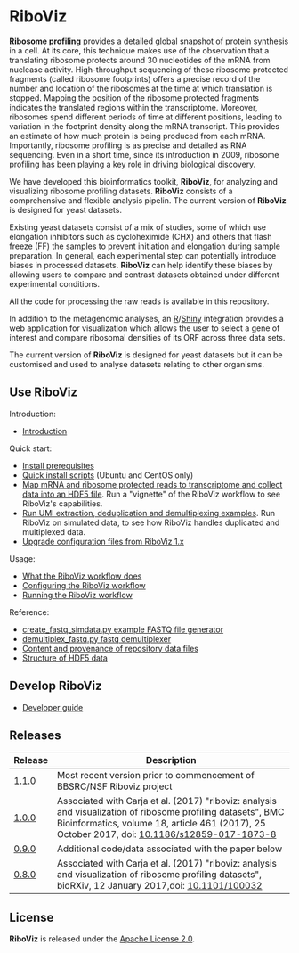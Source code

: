 # RiboViz

**Ribosome profiling** provides a detailed global snapshot of protein synthesis in a cell.  At its core, this technique makes use of the observation that a translating ribosome protects around 30 nucleotides of the mRNA from nuclease activity.  High-throughput sequencing of these ribosome protected fragments (called ribosome footprints) offers a precise record of the number and location of the ribosomes at the time at which translation is stopped. Mapping the position of the ribosome protected fragments indicates the translated regions within the transcriptome.  Moreover, ribosomes spend different periods of time at different positions, leading to variation in the footprint density along the mRNA transcript. This provides an estimate of how much protein is being produced from each mRNA. Importantly, ribosome profiling is as precise and detailed as RNA sequencing. Even in a short time, since its introduction in 2009, ribosome profiling has been playing a key role in driving biological discovery.

We have developed this bioinformatics toolkit, **RiboViz**, for analyzing and visualizing ribosome profiling datasets. **RiboViz** consists of a comprehensive and flexible analysis pipelin. The current version of **RiboViz** is designed for yeast datasets.

Existing yeast datasets consist of a mix of studies, some of which use elongation inhibitors such as cycloheximide (CHX) and others that flash freeze (FF) the samples to prevent initiation and elongation during sample preparation. In general, each experimental step can potentially introduce biases in processed datasets. **RiboViz** can help identify these biases by allowing users to compare and contrast datasets obtained under different experimental conditions.

All the code for processing the raw reads is available in this repository.

In addition to the metagenomic analyses, an [R](https://www.r-project.org/)\/[Shiny](https://shiny.rstudio.com/) integration provides a web application for visualization which allows the user to select a gene of interest and compare ribosomal densities of its ORF across three data sets.

The current version of **RiboViz** is designed for yeast datasets but it can be customised and used to analyse datasets relating to other organisms.

## Use RiboViz

Introduction:

* [Introduction](./docs/introduction.md)

Quick start:

* [Install prerequisites](./docs/install.md)
* [Quick install scripts](./docs/quick-install.md) (Ubuntu and CentOS only)
* [Map mRNA and ribosome protected reads to transcriptome and collect data into an HDF5 file](./docs/run-vignette.md). Run a "vignette" of the RiboViz workflow to see RiboViz's capabilities.
* [Run UMI extraction, deduplication and demultiplexing examples](./docs/run-dedup-demultiplex-examples.md). Run RiboViz on simulated data, to see how RiboViz handles duplicated and multiplexed data.
* [Upgrade configuration files from RiboViz 1.x](./docs/upgrade-1x.md)

Usage:

* [What the RiboViz workflow does](./docs/prep-riboviz-operation.md)
* [Configuring the RiboViz workflow](./docs/prep-riboviz-config.md)
* [Running the RiboViz workflow](./docs/prep-riboviz-running.md)

Reference:

* [create_fastq_simdata.py example FASTQ file generator](./docs/create-fastq-simdata.md)
* [demultiplex_fastq.py fastq demultiplexer](./docs/demultiplex-fastq.md)
* [Content and provenance of repository data files](./docs/data.md)
* [Structure of HDF5 data](./docs/hdf5-data.md)

## Develop RiboViz

* [Developer guide](./docs/developer-guide.md)

## Releases

| Release | Description |
| ------- | ----------- |
| [1.1.0](https://github.com/riboviz/RiboViz/releases/tag/1.1.0) | Most recent version prior to commencement of BBSRC/NSF Riboviz project |
| [1.0.0](https://github.com/riboviz/RiboViz/releases/tag/1.0.0) | Associated with Carja et al. (2017) "riboviz: analysis and visualization of ribosome profiling datasets", BMC Bioinformatics, volume 18, article 461 (2017), 25 October 2017, doi: [10.1186/s12859-017-1873-8](https://doi.org/10.1186/s12859-017-1873-8) |
| [0.9.0](https://github.com/riboviz/RiboViz/releases/tag/0.9.0) | Additional code/data associated with the paper below |
| [0.8.0](https://github.com/riboviz/RiboViz/releases/tag/0.8.0) | Associated with Carja et al. (2017) "riboviz: analysis and visualization of ribosome profiling datasets", bioRXiv, 12 January 2017,doi: [10.1101/100032](https://doi.org/10.1101/100032) |

## License

**RiboViz** is released under the [Apache License 2.0](./LICENSE).

